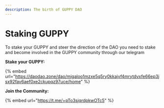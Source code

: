 ```yaml
---
description: The birth of GUPPY DAO
---
```


# Staking GUPPY

To stake your GUPPY and steer the direction of the DAO you need to stake and become involved in the GUPPY community through our telegram

**Stake your GUPPY:**

{% embed url="https://daodao.zone/dao/migaloo1mzxe5q5ry0kkajvf4mrytdvxfe66ep3jsx92fav6aef0xe2ckupqz97uce/home" %}

**Join the Community:**

{% embed url="https://t.me/+pTo3sjqrdpkwOTc5" %}
